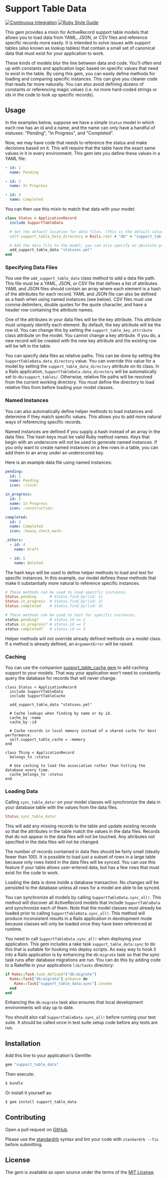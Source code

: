 # Support Table Data

[![Continuous Integration](https://github.com/bdurand/support_table_data/actions/workflows/continuous_integration.yml/badge.svg)](https://github.com/bdurand/support_table_data/actions/workflows/continuous_integration.yml)
[![Ruby Style Guide](https://img.shields.io/badge/code_style-standard-brightgreen.svg)](https://github.com/testdouble/standard)

This gem provides a mixin for ActiveRecord support table models that allows you to load data from YAML, JSON, or CSV files and reference specific records more easily. It is intended to solve issues with support tables (also known as lookup tables) that contain a small set of canonical data that must exist for your application to work.

These kinds of models blur the line between data and code. You'll often end up with constants and application logic based on specific values that need to exist in the table. By using this gem, you can easily define methods for loading and comparing specific instances. This can give you cleaner code that reads far more naturally. You can also avoid defining dozens of constants or referencing magic values (i.e. no more hard-coded strings or ids in the code to look up specific records).

## Usage

In the examples below, suppose we have a simple `Status` model in which each row has an id and a name, and the name can only have a handful of statuses: "Pending", "In Progress", and "Completed".

Now, we may have code that needs to reference the status and make decisions based on it. This will require that the table have the exact same values in it in every environment. This gem lets you define these values in a YAML file:

```yaml
- id: 1
  name: Pending

- id: 2
  name: In Progress

- id: 3
  name: Completed
```

You can then use this mixin to match that data with your model:

```ruby
class Status < ApplicationRecord
  include SupportTableData

  # Set the default location for data files. (This is the default value in a Rails application.)
  self.support_table_data_directory = Rails.root + "db" + "support_tables"

  # Add the data file to the model; you can also specify an absolute path and add multiple data files.
  add_support_table_data "statuses.yml"
end
```

### Specifying Data Files

You use the `add_support_table_data` class method to add a data file path. This file must be a YAML, JSON, or CSV file that defines a list of attributes. YAML and JSON files should contain an array where each element is a hash of the attributes for each record. YAML and JSON file can also be defined as a hash when using named instances (see below). CSV files must use comma delimiters, double quotes for the quote character, and have a header row containing the attribute names.

One of the attributes in your data files will be the key attribute. This attribute must uniquely identify each element. By default, the key attribute will be the row id. You can change this by setting the `support_table_key_attribute` class attribute on the model. You cannot change a key attribute. If you do, a new record will be created with the new key attribute and the existing row will be left in the table.

You can specify data files as relative paths. This can be done by setting the `SupportTableData.data_directory` value. You can override this value for a model by setting the `support_table_data_directory` attribute on its class. In a Rails application, `SupportTableData.data_directory` will be automatically set to `db/support_tables/`. Otherwise, relative file paths will be resolved from the current working directory. You must define the directory to load relative files from before loading your model classes.

### Named Instances

You can also automatically define helper methods to load instances and determine if they match specific values. This allows you to add more natural ways of referencing specific records.

Named instances are defined if you supply a hash instead of an array in the data files. The hash keys must be valid Ruby method names. Keys that begin with an underscore will not be used to generate named instances. If you only want to create named instances on a few rows in a table, you can add them to an array under an underscored key.

Here is an example data file using named instances:

```yaml
pending:
  id: 1
  name: Pending
  icon: :clock:

in_progress:
  id: 2
  name: In Progress
  icon: :construction:

completed:
  id: 3
  name: Completed
  icon: :heavy_check_mark:

_others:
  - id: 4
    name: Draft

  - id: 5
    name: Deleted
```

The hash keys will be used to define helper methods to load and test for specific instances. In this example, our model defines these methods that make it substantially more natural to reference specific instances.

```ruby
# These methods can be used to load specific instances.
Status.pending      # Status.find_by!(id: 1)
Status.in_progress  # Status.find_by!(id: 2)
Status.completed    # Status.find_by!(id: 3)

# These methods can be used to test for specific instances.
status.pending?     # status.id == 1
status.in_progress? # status.id == 2
status.completed?   # status.id == 3
```

Helper methods will not override already defined methods on a model class. If a method is already defined, an `ArgumentError` will be raised.

### Caching

You can use the companion [support_table_cache gem](https://github.com/bdurand/support_table_cache) to add caching support to your models. That way your application won't need to constantly query the database for records that will never change.

```
class Status < ApplicationRecord
  include SupportTableData
  include SupportTableCache

  add_support_table_data "statuses.yml"

  # Cache lookups when finding by name or by id.
  cache_by :name
  cache_by :id

  # Cache records in local memory instead of a shared cache for best performance.
  self.support_table_cache = :memory
end

class Thing < ApplicationRecord
  belongs_to :status

  # Use caching to load the association rather than hitting the database every time.
  cache_belongs_to :status
end
```

### Loading Data

Calling `sync_table_data!` on your model classes will synchronize the data in your database table with the values from the data files.

```ruby
Status.sync_table_data!
```

This will add any missing records to the table and update existing records so that the attributes in the table match the values in the data files. Records that do not appear in the data files will not be touched. Any attributes not specified in the data files will not be changed.

The number of records contained in data files should be fairly small (ideally fewer than 100). It is possible to load just a subset of rows in a large table because only rows listed in the data files will be synced. You can use this feature if your table allows user-entered data, but has a few rows that must exist for the code to work.

Loading the data is done inside a database transaction. No changes will be persisted to the database unless all rows for a model are able to be synced.

You can synchronize all models by calling `SupportTableData.sync_all!`. This method will discover all ActiveRecord models that include `SupportTableData` and synchronize each of them. Note that the model classes must already be loaded prior to calling `SupportTableData.sync_all!`. This method will produce inconsistent results in a Rails application in development mode because classes will only be loaded once they have been referenced at runtime.

You need to call `SupportTableData.sync_all!` when deploying your application. This gem includes a rake task `support_table_data:sync` to do this that is suitable for hooking into deploy scripts. An easy way to hook it into a Rails application is by enhancing the `db:migrate` task so that the sync task runs after database migrations are run. You can do this by adding code to a Rakefile in your applications `lib/tasks` directory:

```ruby
if Rake::Task.task_defined?("db:migrate")
  Rake::Task["db:migrate"].enhance do
    Rake::Task["support_table_data:sync"].invoke
  end
end
```

Enhancing the `db:migrate` task also ensures that local development environments will stay up to date.

You should also call `SupportTableData.sync_all!` before running your test suite. It should be called once in test suite setup code before any tests are run.

## Installation

Add this line to your application's Gemfile:

```ruby
gem "support_table_data"
```

Then execute:
```bash
$ bundle
```

Or install it yourself as:
```bash
$ gem install support_table_data
```

## Contributing

Open a pull request on [GitHub](https://github.com/bdurand/support_table_data).

Please use the [standardrb](https://github.com/testdouble/standard) syntax and lint your code with `standardrb --fix` before submitting.

## License

The gem is available as open source under the terms of the [MIT License](https://opensource.org/licenses/MIT).
